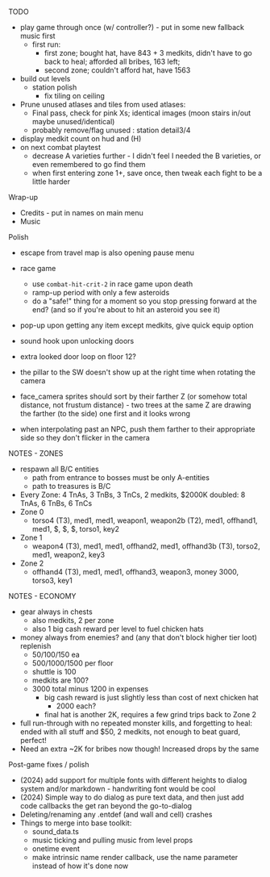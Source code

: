 TODO
* play game through once (w/ controller?) - put in some new fallback music first
  * first run:
    * first zone; bought hat, have 843 + 3 medkits, didn't have to go back to heal; afforded all bribes, 163 left;
    * second zone; couldn't afford hat, have 1563
* build out levels
  * station polish
    * fix tiling on ceiling
* Prune unused atlases and tiles from used atlases:
  * Final pass, check for pink Xs; identical images (moon stairs in/out maybe unused/identical)
  * probably remove/flag unused : station detail3/4
* display medkit count on hud and (H)
* on next combat playtest
  * decrease A varieties further - I didn't feel I needed the B varieties, or even remembered to go find them
  * when first entering zone 1+, save once, then tweak each fight to be a little harder

Wrap-up
* Credits - put in names on main menu
* Music

Polish
* escape from travel map is also opening pause menu
* race game
  * use `combat-hit-crit-2` in race game upon death
  * ramp-up period with only a few asteroids
  * do a "safe!" thing for a moment so you stop pressing forward at the end? (and so if you're about to hit an asteroid you see it)
* pop-up upon getting any item except medkits, give quick equip option
* sound hook upon unlocking doors
* extra looked door loop on floor 12?

* the pillar to the SW doesn't show up at the right time when rotating the camera
* face_camera sprites should sort by their farther Z (or somehow total distance, not frustum distance) - two trees at the same Z are drawing the farther (to the side) one first and it looks wrong
* when interpolating past an NPC, push them farther to their appropriate side so they don't flicker in the camera

NOTES - ZONES
* respawn all B/C entities
  * path from entrance to bosses must be only A-entities
  * path to treasures is B/C
* Every Zone: 4 TnAs, 3 TnBs, 3 TnCs, 2 medkits, $2000K
  doubled: 8 TnAs, 6 TnBs, 6 TnCs
* Zone 0
  * torso4 (T3), med1, med1, weapon1, weapon2b (T2), med1, offhand1, med1, $, $, $, torso1, key2
* Zone 1
  * weapon4 (T3), med1, med1, offhand2, med1, offhand3b (T3), torso2, med1, weapon2, key3
* Zone 2
  * offhand4 (T3), med1, med1, offhand3, weapon3, money 3000, torso3, key1

NOTES - ECONOMY
* gear always in chests
  * also medkits, 2 per zone
  * also 1 big cash reward per level to fuel chicken hats
* money always from enemies? and (any that don't block higher tier loot) replenish
  * 50/100/150 ea
  * 500/1000/1500 per floor
  * shuttle is 100
  * medkits are 100?
  * 3000 total minus 1200 in expenses
    * big cash reward is just slightly less than cost of next chicken hat
      * 2000 each?
    * final hat is another 2K, requires a few grind trips back to Zone 2
* full run-through with no repeated monster kills, and forgetting to heal: ended with all stuff and $50, 2 medkits, not enough to beat guard, perfect!
* Need an extra ~2K for bribes now though! Increased drops by the same

Post-game fixes / polish
* (2024) add support for multiple fonts with different heights to dialog system and/or markdown - handwriting font would be cool
* (2024) Simple way to do dialog as pure text data, and then just add code callbacks the get ran beyond the go-to-dialog
* Deleting/renaming any .entdef (and wall and cell) crashes
* Things to merge into base toolkit:
  * sound_data.ts
  * music ticking and pulling music from level props
  * onetime event
  * make intrinsic name render callback, use the name parameter instead of how it's done now
